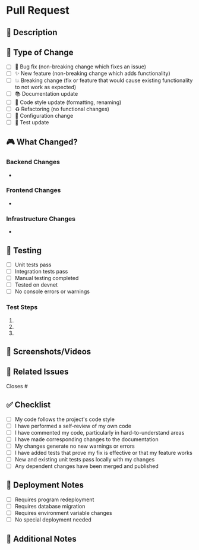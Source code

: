 # Pull Request

## 📝 Description

<!-- Provide a brief description of what this PR does -->

## 🎯 Type of Change

<!-- Mark the relevant option with an "x" -->

- [ ] 🐛 Bug fix (non-breaking change which fixes an issue)
- [ ] ✨ New feature (non-breaking change which adds functionality)
- [ ] 💥 Breaking change (fix or feature that would cause existing functionality to not work as expected)
- [ ] 📚 Documentation update
- [ ] 🎨 Code style update (formatting, renaming)
- [ ] ♻️ Refactoring (no functional changes)
- [ ] 🔧 Configuration change
- [ ] 🧪 Test update

## 🎮 What Changed?

### Backend Changes
<!-- List any changes to BOLT programs, components, or systems -->
- 

### Frontend Changes
<!-- List any changes to React, Phaser, or UI components -->
- 

### Infrastructure Changes
<!-- List any changes to build, CI/CD, or deployment -->
- 

## 🧪 Testing

<!-- Describe the tests you ran and how to reproduce them -->

- [ ] Unit tests pass
- [ ] Integration tests pass
- [ ] Manual testing completed
- [ ] Tested on devnet
- [ ] No console errors or warnings

### Test Steps

1. 
2. 
3. 

## 📸 Screenshots/Videos

<!-- If applicable, add screenshots or videos to help explain your changes -->

## 🔗 Related Issues

<!-- Link to related issues, e.g., "Closes #123" or "Related to #456" -->

Closes #

## ✅ Checklist

<!-- Mark completed items with an "x" -->

- [ ] My code follows the project's code style
- [ ] I have performed a self-review of my own code
- [ ] I have commented my code, particularly in hard-to-understand areas
- [ ] I have made corresponding changes to the documentation
- [ ] My changes generate no new warnings or errors
- [ ] I have added tests that prove my fix is effective or that my feature works
- [ ] New and existing unit tests pass locally with my changes
- [ ] Any dependent changes have been merged and published

## 🚀 Deployment Notes

<!-- Any special deployment considerations? -->

- [ ] Requires program redeployment
- [ ] Requires database migration
- [ ] Requires environment variable changes
- [ ] No special deployment needed

## 💬 Additional Notes

<!-- Add any other context about the PR here -->

